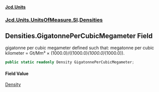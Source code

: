 #### [Jcd.Units](index.md 'index')
### [Jcd.Units.UnitsOfMeasure.SI](Jcd.Units.UnitsOfMeasure.SI.md 'Jcd.Units.UnitsOfMeasure.SI').[Densities](Densities.md 'Jcd.Units.UnitsOfMeasure.SI.Densities')

## Densities.GigatonnePerCubicMegameter Field

gigatonne per cubic megameter defined such that: megatonne per cubic kilometer = Gt/Mm³ ×
(1000.0)/((1000.0)*(1000.0)*(1000.0)).

```csharp
public static readonly Density GigatonnePerCubicMegameter;
```

#### Field Value
[Density](Density.md 'Jcd.Units.UnitTypes.Density')